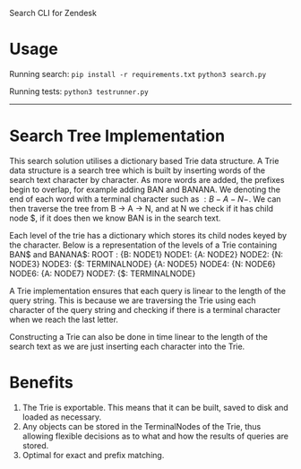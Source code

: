 
Search CLI for Zendesk 


# Usage
Running search:
`pip install -r requirements.txt`
`python3 search.py`

Running tests:
`python3 testrunner.py`

---

# Search Tree Implementation
This search solution utilises a dictionary based Trie data structure.
A Trie data structure is a search tree which is built by inserting words of the search text character by character. As more words are added, the prefixes begin to overlap, for example adding BAN and BANANA. We denoting the end of each word with a terminal character such as $: B-A-N-$. We can then traverse the tree from B -> A -> N, and at N we check if it has child node $, if it does then we know BAN is in the search text. 

Each level of the trie has a dictionary which stores its child nodes keyed by the character.
Below is a representation of the levels of a Trie containing BAN$ and BANANA$:
ROOT : {B: NODE1}
NODE1: {A: NODE2}
NODE2: {N: NODE3} 
NODE3: {$: TERMINALNODE} {A: NODE5}
NODE4: {N: NODE6}
NODE6: {A: NODE7}
NODE7: {$: TERMINALNODE}

A Trie implementation ensures that each query is linear to the length of the query string. This is because we are traversing the Trie using each character of the query string and checking if there is a terminal character when we reach the last letter.

Constructing a Trie can also be done in time linear to the length of the search text as we are just inserting each character into the Trie.

# Benefits
1. The Trie is exportable. This means that it can be built, saved to disk and loaded as necessary.
2. Any objects can be stored in the TerminalNodes of the Trie, thus allowing flexible decisions as to what and how
   the results of queries are stored.
3. Optimal for exact and prefix matching.


